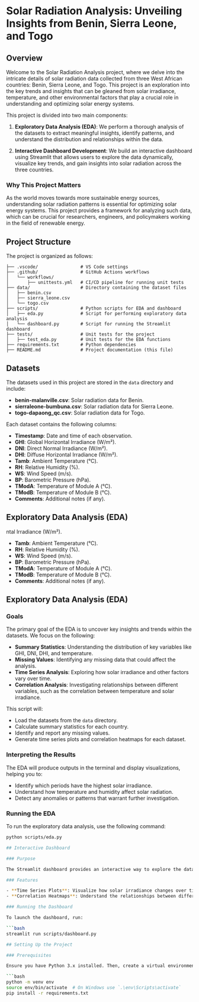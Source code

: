 # Solar Radiation Analysis: Unveiling Insights from Benin, Sierra Leone, and Togo

## Overview

Welcome to the Solar Radiation Analysis project, where we delve into the intricate details of solar radiation data collected from three West African countries: Benin, Sierra Leone, and Togo. This project is an exploration into the key trends and insights that can be gleaned from solar irradiance, temperature, and other environmental factors that play a crucial role in understanding and optimizing solar energy systems.

This project is divided into two main components:

1. **Exploratory Data Analysis (EDA)**: We perform a thorough analysis of the datasets to extract meaningful insights, identify patterns, and understand the distribution and relationships within the data.

2. **Interactive Dashboard Development**: We build an interactive dashboard using Streamlit that allows users to explore the data dynamically, visualize key trends, and gain insights into solar radiation across the three countries.

### Why This Project Matters

As the world moves towards more sustainable energy sources, understanding solar radiation patterns is essential for optimizing solar energy systems. This project provides a framework for analyzing such data, which can be crucial for researchers, engineers, and policymakers working in the field of renewable energy.

## Project Structure

The project is organized as follows:

````plaintext
├── .vscode/                # VS Code settings
├── .github/                # GitHub Actions workflows
│   └── workflows/
│       ├── unittests.yml   # CI/CD pipeline for running unit tests
├── data/                   # Directory containing the dataset files
│   ├── benin.csv
│   ├── sierra_leone.csv
│   └── togo.csv
├── scripts/                # Python scripts for EDA and dashboard
│   ├── eda.py              # Script for performing exploratory data analysis
│   └── dashboard.py        # Script for running the Streamlit dashboard
├── tests/                  # Unit tests for the project
│   ├── test_eda.py         # Unit tests for the EDA functions
├── requirements.txt        # Python dependencies
├── README.md               # Project documentation (this file)
````
## Datasets

The datasets used in this project are stored in the `data` directory and include:

- **benin-malanville.csv**: Solar radiation data for Benin.
- **sierraleone-bumbuna.csv**: Solar radiation data for Sierra Leone.
- **togo-dapaong_qc.csv**: Solar radiation data for Togo.

Each dataset contains the following columns:

- **Timestamp**: Date and time of each observation.
- **GHI**: Global Horizontal Irradiance (W/m²).
- **DNI**: Direct Normal Irradiance (W/m²).
- **DHI**: Diffuse Horizontal Irradiance (W/m²).
- **Tamb**: Ambient Temperature (°C).
- **RH**: Relative Humidity (%).
- **WS**: Wind Speed (m/s).
- **BP**: Barometric Pressure (hPa).
- **TModA**: Temperature of Module A (°C).
- **TModB**: Temperature of Module B (°C).
- **Comments**: Additional notes (if any).

## Exploratory Data Analysis (EDA)
ntal Irradiance (W/m²).
- **Tamb**: Ambient Temperature (°C).
- **RH**: Relative Humidity (%).
- **WS**: Wind Speed (m/s).
- **BP**: Barometric Pressure (hPa).
- **TModA**: Temperature of Module A (°C).
- **TModB**: Temperature of Module B (°C).
- **Comments**: Additional notes (if any).

## Exploratory Data Analysis (EDA)

### Goals

The primary goal of the EDA is to uncover key insights and trends within the datasets. We focus on the following:

- **Summary Statistics**: Understanding the distribution of key variables like GHI, DNI, DHI, and temperature.
- **Missing Values**: Identifying any missing data that could affect the analysis.
- **Time Series Analysis**: Exploring how solar irradiance and other factors vary over time.
- **Correlation Analysis**: Investigating relationships between different variables, such as the correlation between temperature and solar irradiance.

This script will:

- Load the datasets from the `data` directory.
- Calculate summary statistics for each country.
- Identify and report any missing values.
- Generate time series plots and correlation heatmaps for each dataset.

### Interpreting the Results

The EDA will produce outputs in the terminal and display visualizations, helping you to:

- Identify which periods have the highest solar irradiance.
- Understand how temperature and humidity affect solar radiation.
- Detect any anomalies or patterns that warrant further investigation.

### Running the EDA

To run the exploratory data analysis, use the following command:

```bash
python scripts/eda.py

## Interactive Dashboard

### Purpose

The Streamlit dashboard provides an interactive way to explore the data. Users can select a country and dynamically visualize key metrics, enabling them to gain insights without delving into the code.

### Features

- **Time Series Plots**: Visualize how solar irradiance changes over time.
- **Correlation Heatmaps**: Understand the relationships between different environmental factors.

### Running the Dashboard

To launch the dashboard, run:

```bash
streamlit run scripts/dashboard.py

## Setting Up the Project

### Prerequisites

Ensure you have Python 3.x installed. Then, create a virtual environment and install the required dependencies:

```bash
python -m venv env
source env/bin/activate  # On Windows use `.\env\Scripts\activate`
pip install -r requirements.txt
````
